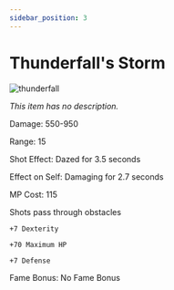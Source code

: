 ```yaml
---
sidebar_position: 3
---
```


# Thunderfall's Storm

![thunderfall](https://vwiki.valorserver.com/api/item/picture/thunderfall's%20storm)

<i>This item has no description.</i>

Damage: 550-950

Range: 15

Shot Effect: Dazed for 3.5 seconds

Effect on Self: Damaging for 2.7 seconds

MP Cost: 115

Shots pass through obstacles

    +7 Dexterity
    
    +70 Maximum HP
    
    +7 Defense

Fame Bonus: No Fame Bonus
